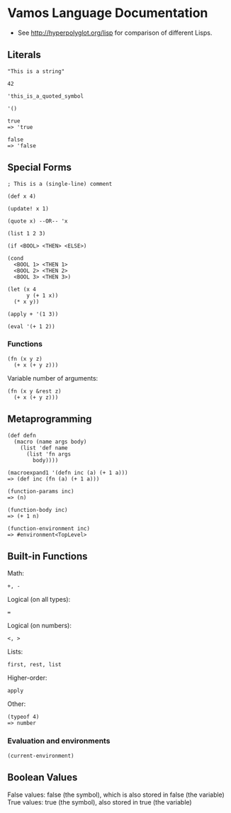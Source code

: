 # Vamos Language Documentation

* See http://hyperpolyglot.org/lisp for comparison of different Lisps.

## Literals

    "This is a string"

    42

    'this_is_a_quoted_symbol

    '()

    true
    => 'true

    false
    => 'false

## Special Forms

    ; This is a (single-line) comment

    (def x 4)

    (update! x 1)

    (quote x) --OR-- 'x

    (list 1 2 3)

    (if <BOOL> <THEN> <ELSE>)

    (cond
      <BOOL 1> <THEN 1>
      <BOOL 2> <THEN 2>
      <BOOL 3> <THEN 3>)

    (let (x 4
          y (+ 1 x))
      (* x y))

    (apply + '(1 3))

    (eval '(+ 1 2))

### Functions

    (fn (x y z)
      (+ x (+ y z)))

Variable number of arguments:

    (fn (x y &rest z)
      (+ x (+ y z)))

## Metaprogramming

    (def defn
      (macro (name args body)
        (list 'def name
          (list 'fn args
            body))))

    (macroexpand1 '(defn inc (a) (+ 1 a)))
    => (def inc (fn (a) (+ 1 a)))

    (function-params inc)
    => (n)

    (function-body inc)
    => (+ 1 n)

    (function-environment inc)
    => #environment<TopLevel>

## Built-in Functions

Math:

    +, -

Logical (on all types):

    =

Logical (on numbers):

    <, >

Lists:

    first, rest, list

Higher-order:

    apply

Other:

    (typeof 4)
    => number

### Evaluation and environments

    (current-environment)

## Boolean Values

False values: false (the symbol), which is also stored in false (the variable)
True values: true (the symbol), also stored in true (the variable)
